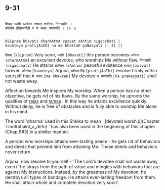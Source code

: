 ## 9-31


```shloka-sa

क्षिप्रम् भवति धर्मात्मा शश्वत् शान्तिम् निगच्छति ।
कौन्तेय प्रतिजानीही न मे भक्तः पणश्यति ॥ ३१ ॥

```
```shloka-sa-hk

kSipram bhavati dharmAtmA zazvat zAntim nigacchati |
kaunteya pratijAnIhI na me bhaktaH paNazyati || 31 ||

```
`क्षिप्रम्` `[kSipram]` Very soon, `भवति` `[bhavati]` this person becomes `धर्मात्मा` `[dharmAtmA]` an excellent devotee, who worships Me without flaw. `निगच्छति` `[nigacchati]` He attains `शान्तिम्` `[zAntim]` peaceful existence `शश्वत्` `[zazvat]` forever. `कौन्तेय` `[kaunteya]` Arjuna, `प्रतिजानीहि` `[pratijAnIhi]` resolve firmly within yourself that `मे भक्तः` `[me bhaktaH]` My devotee `न प्रणश्यति` `[na praNazyati]` shall not waste away.

Affection towards Me inspires My worship. When a person has no other objective, he gets rid of his flaws. By the same worship, he uproots the qualities of 
[rajas](satva_rajas_tamas)
 and 
[tamas](satva_rajas_tamas)
. In this way he attains excellence quickly. Without delay, he is free of obstacles and is fully able to worship Me alone in his mind. 

The word 'dharma' used in this Shloka to mean '
[devoted worship](Chapter 7.md#bhakti_a_defn)
' has also been used in the beginning of this chapter (Chap.9#3) in a similar manner.

A person who worships attains ever-lasting peace - he gets rid of behaviors and deeds that prevent him from attaining Me. Those deeds and behaviors never return. 

Arjuna, now resolve to yourself - 'The Lord's devotee shall not waste away, even if he strays from the path of virtue and mingles with behaviors that are against My instructions. Instead, by the greatness of My devotion, he destroys all types of bondage. He attains ever-lasting freedom from them. He shall attain whole and complete devotion very soon’.


